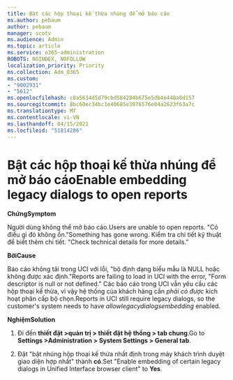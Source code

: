 ```yaml
---
title: Bật các hộp thoại kế thừa nhúng để mở báo cáo
ms.author: pebaum
author: pebaum
manager: scotv
ms.audience: Admin
ms.topic: article
ms.service: o365-administration
ROBOTS: NOINDEX, NOFOLLOW
localization_priority: Priority
ms.collection: Adm_O365
ms.custom:
- "9002931"
- "5612"
ms.openlocfilehash: c8a5634d5d79cbd584284b675e5db4e448a0d157
ms.sourcegitcommit: 8bc60ec34bc1e40685e3976576e04a2623f63a7c
ms.translationtype: MT
ms.contentlocale: vi-VN
ms.lasthandoff: 04/15/2021
ms.locfileid: "51814286"
---
```

# <a name="enable-embedding-legacy-dialogs-to-open-reports"></a><span data-ttu-id="e6914-102">Bật các hộp thoại kế thừa nhúng để mở báo cáo</span><span class="sxs-lookup"><span data-stu-id="e6914-102">Enable embedding legacy dialogs to open reports</span></span>

<span data-ttu-id="e6914-103">**Chứng**</span><span class="sxs-lookup"><span data-stu-id="e6914-103">**Symptom**</span></span>

<span data-ttu-id="e6914-104">Người dùng không thể mở báo cáo.</span><span class="sxs-lookup"><span data-stu-id="e6914-104">Users are unable to open reports.</span></span> <span data-ttu-id="e6914-105">"Có điều gì đó không ổn.</span><span class="sxs-lookup"><span data-stu-id="e6914-105">"Something has gone wrong.</span></span> <span data-ttu-id="e6914-106">Kiểm tra chi tiết kỹ thuật để biết thêm chi tiết. "</span><span class="sxs-lookup"><span data-stu-id="e6914-106">Check technical details for more details."</span></span>

<span data-ttu-id="e6914-107">**Bởi**</span><span class="sxs-lookup"><span data-stu-id="e6914-107">**Cause**</span></span>

<span data-ttu-id="e6914-108">Báo cáo không tải trong UCI với lỗi, "bộ định dạng biểu mẫu là NULL hoặc không được xác định."</span><span class="sxs-lookup"><span data-stu-id="e6914-108">Reports are failing to load in UCI with the error, "Form descriptor is null or not defined."</span></span> <span data-ttu-id="e6914-109">Các báo cáo trong UCI vẫn yêu cầu các hộp thoại kế thừa, vì vậy hệ thống của khách hàng cần *phải có được* kích hoạt phân cấp bộ chọn.</span><span class="sxs-lookup"><span data-stu-id="e6914-109">Reports in UCI still require legacy dialogs, so the customer's system needs to have *allowlegacydialogsembedding* enabled.</span></span>

<span data-ttu-id="e6914-110">**Nghiệm**</span><span class="sxs-lookup"><span data-stu-id="e6914-110">**Solution**</span></span>

1. <span data-ttu-id="e6914-111">Đi đến **thiết đặt >quản trị > thiết đặt hệ thống > tab chung**.</span><span class="sxs-lookup"><span data-stu-id="e6914-111">Go to **Settings >Administration > System Settings > General tab**.</span></span>

2. <span data-ttu-id="e6914-112">Đặt "bật nhúng hộp thoại kế thừa nhất định trong máy khách trình duyệt giao diện hợp nhất" thành **có**.</span><span class="sxs-lookup"><span data-stu-id="e6914-112">Set "Enable embedding of certain legacy dialogs in Unified Interface browser client" to **Yes**.</span></span>
